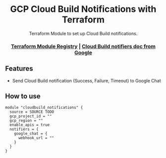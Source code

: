 <div align="center">

# GCP Cloud Build Notifications with Terraform

Terraform Module to set up Cloud Build notifications.

<h3>

[Terraform Module Registry](https://registry.terraform.io/) | [Cloud Build notifiers doc from Google](https://cloud.google.com/build/docs/configuring-notifications/notifiers)

</h3>

</div>

## Features

- Send Cloud Build notification (Success, Failure, Timeout) to Google Chat

## How to use

```hcl
module "cloudbuild_notifications" {
  source = SOURCE TODO
  gcp_project_id = ""
  gcp_region = ""
  enable_apis = true
  notifiers = {
    google_chat = {
      webhook_url = ""
    }
  }
}
```

